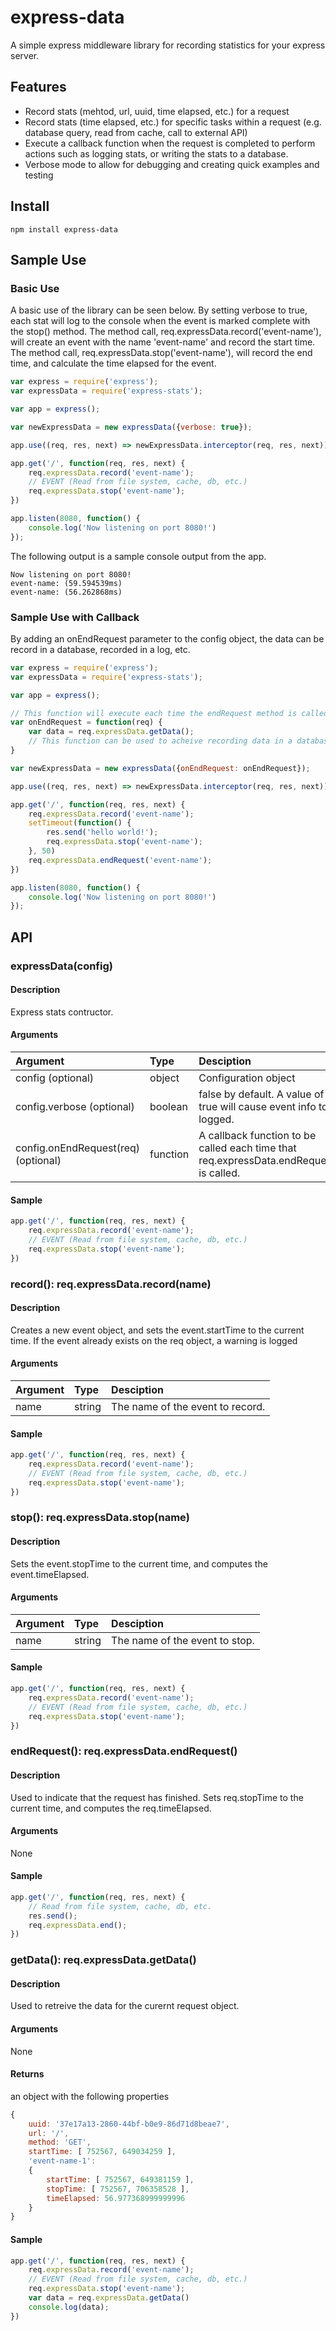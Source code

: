 # express-data
A simple express middleware library for recording statistics for your express server. 

## Features
- Record stats (mehtod, url, uuid, time elapsed, etc.) for a request
- Record stats (time elapsed, etc.) for specific tasks within a request (e.g. database query, read from cache, call to external API)
- Execute a callback function when the request is completed to perform actions such as logging stats, or writing the stats to a database.
- Verbose mode to allow for debugging and creating quick examples and testing

## Install
```
npm install express-data
```

## Sample Use
### Basic Use
A basic use of the library can be seen below. By setting verbose to true, each stat will log to the console when the event is marked complete with the stop() method. The method call, req.expressData.record('event-name'), will create an event with the name 'event-name' and record the start time. The method call, req.expressData.stop('event-name'), will record the end time, and calculate the time elapsed for the event.

```javascript
var express = require('express');
var expressData = require('express-stats');

var app = express();

var newExpressData = new expressData({verbose: true});

app.use((req, res, next) => newExpressData.interceptor(req, res, next));

app.get('/', function(req, res, next) {
    req.expressData.record('event-name');
    // EVENT (Read from file system, cache, db, etc.)
    req.expressData.stop('event-name');
})

app.listen(8080, function() {
    console.log('Now listening on port 8080!')
});
```

The following output is a sample console output from the app.
```
Now listening on port 8080!
event-name: (59.594539ms)
event-name: (56.262868ms)
```

### Sample Use with Callback
By adding an onEndRequest parameter to the config object, the data can be record in a database, recorded in a log, etc.
```javascript
var express = require('express');
var expressData = require('express-stats');

var app = express();

// This function will execute each time the endRequest method is called
var onEndRequest = function(req) {
    var data = req.expressData.getData();
    // This function can be used to acheive recording data in a database, logging the data, sending it to web server, etc.
}

var newExpressData = new expressData({onEndRequest: onEndRequest});

app.use((req, res, next) => newExpressData.interceptor(req, res, next));

app.get('/', function(req, res, next) {
    req.expressData.record('event-name');
    setTimeout(function() {
        res.send('hello world!');
        req.expressData.stop('event-name');
    }, 50)
    req.expressData.endRequest('event-name');
})

app.listen(8080, function() {
    console.log('Now listening on port 8080!')
});
```

## API

### expressData(config)
#### Description
Express stats contructor.
#### Arguments
| Argument                           | Type          | Desciption                                                           |
|:---------------------------------- |:------------- |:-------------------------------------------------------------------- |
| config (optional)                  | object        | Configuration object                                                 |
| config.verbose (optional)          | boolean       | false by default. A value of true will cause event info to be logged.|
| config.onEndRequest(req) (optional)| function      | A callback function to be called each time that req.expressData.endRequest() is called.|
#### Sample
```javascript
app.get('/', function(req, res, next) {
    req.expressData.record('event-name');
    // EVENT (Read from file system, cache, db, etc.)
    req.expressData.stop('event-name');
})
```

### record(): req.expressData.record(name)
#### Description
Creates a new event object, and sets the event.startTime to the current time. If the event already exists on the req object, a warning is logged
#### Arguments
| Argument         | Type          | Desciption                               |
|:---------------- |:------------- |:---------------------------------------- |
| name             | string        | The name of the event to record.         |
#### Sample
```javascript
app.get('/', function(req, res, next) {
    req.expressData.record('event-name');
    // EVENT (Read from file system, cache, db, etc.)
    req.expressData.stop('event-name');
})
```

### stop(): req.expressData.stop(name)
#### Description
Sets the event.stopTime to the current time, and computes the event.timeElapsed. 
#### Arguments
| Argument         | Type          | Desciption                               |
|:---------------- |:------------- |:---------------------------------------- |
| name             | string        | The name of the event to stop.           |
#### Sample
```javascript
app.get('/', function(req, res, next) {
    req.expressData.record('event-name');
    // EVENT (Read from file system, cache, db, etc.)
    req.expressData.stop('event-name');
})
```

### endRequest(): req.expressData.endRequest()
#### Description
Used to indicate that the request has finished. Sets req.stopTime to the current time, and computes the req.timeElapsed.
#### Arguments
None
#### Sample
```javascript
app.get('/', function(req, res, next) {
    // Read from file system, cache, db, etc.
    res.send();
    req.expressData.end();
})
```

### getData(): req.expressData.getData()
#### Description
Used to retreive the data for the curernt request object.
#### Arguments
None
#### Returns
an object with the following properties
```javascript
{ 
    uuid: '37e17a13-2860-44bf-b0e9-86d71d8beae7',
    url: '/',
    method: 'GET',
    startTime: [ 752567, 649034259 ],
    'event-name-1':
    { 
        startTime: [ 752567, 649381159 ],
        stopTime: [ 752567, 706358528 ],
        timeElapsed: 56.977368999999996 
    } 
}
```
#### Sample
```javascript
app.get('/', function(req, res, next) {
    req.expressData.record('event-name');
    // EVENT (Read from file system, cache, db, etc.)
    req.expressData.stop('event-name');
    var data = req.expressData.getData()
    console.log(data);
})
```
